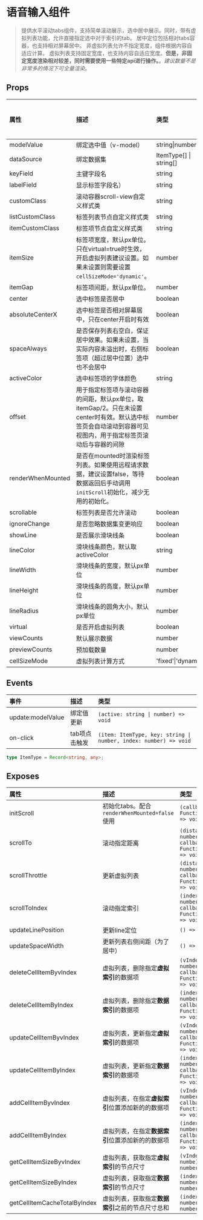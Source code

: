 # 语音输入组件

> 提供水平滚动tabs组件，支持简单滚动展示，选中居中展示。同时，带有虚拟列表功能，允许直接指定选中对于索引的tab。
> 居中定位包括相对tabs容器，也支持相对屏幕居中。
> 非虚拟列表允许不指定宽度，组件根据内容自适应计算。
> 虚拟列表支持固定宽度，也支持内容自适应宽度。**但是，非固定宽度渲染相对较差，同时需要使用一些特定api进行操作。**。*建议数量不是非常多的情况下可全量渲染*。

## Props

| 属性 | 描述 | 类型 |是否必填 | 默认值 |
| :-- | :-- | :-- | :-- | :-- |
| modelValue | 绑定选中值（v-model） | string\|number | true | - |
| dataSource | 绑定数据集 | ItemType\[\] \| string\[\] | true | - |
| keyField | 主键字段名 | string | - | 'id' |
| labelField | 显示标签字段名） | string | - | 'label' |
| customClass | 滚动容器scroll-view自定义样式类 | string | - | - |
| listCustomClass | 标签列表节点自定义样式类 | string | - | - |
| itemCustomClass | 标签项节点自定义样式类 | string | - | - |
| itemSize | 标签项宽度，默认px单位。只在virtual=true时生效，开启虚拟列表建议设置。如果未设置则需要设置`cellSizeMode='dynamic'`。 | number | - | 120 |
| itemGap | 标签项间距，默认px单位。 | number | - | 12 |
| center | 选中标签是否居中 | boolean | - | false |
| absoluteCenterX | 选中标签是否相对屏幕居中，只在center开启时有效 | boolean | - | false |
| spaceAlways | 是否保存列表右空白，保证居中效果。如果未设置，当实际内容未溢出时，右侧标签项（超过居中位置）选中也不会居中 | boolean | - | false |
| activeColor | 选中标签项的字体颜色 | string | - | '#277EEF' |
| offset | 用于指定标签项与滚动容器的间距，默认px单位，取itemGap/2。只在未设置center时有效。默认选中标签页会自动滚动到容器可见视图内，用于指定标签页滚动后与容器的间隙 | number | - | - |
| renderWhenMounted | 是否在mounted时渲染标签列表。如果使用远程请求数据，建议设置false，等待数据返回后手动调用`initScroll`初始化，减少无用的初始化。 | boolean | - | true |
| scrollable | 标签列表是否允许滚动 | boolean | - | true |
| ignoreChange | 是否忽略数据集变更响应 | boolean | - | false |
| showLine | 是否展示滑块线条 | boolean | - | false |
| lineColor | 滑块线条颜色，默认取activeColor | string | - | '#277EEF' |
| lineWidth | 滑块线条的宽度，默认px单位 | number | - | 20 |
| lineHeight | 滑块线条的高度，默认px单位 | number | - | 2 |
| lineRadius | 滑块线条的圆角大小，默认px单位 | number | - | 2 |
| virtual | 是否开启虚拟列表 | boolean | - | false |
| viewCounts | 默认展示数据 | number | - | 10 |
| previewCounts | 预加载数量 | number | - | 10 |
| cellSizeMode | 虚拟列表计算方式 | 'fixed'\|'dynamic' | - | 'fixed' |

## Events

| 事件 | 描述 | 类型 |
| :-- | :-- | :-- |
| update:modelValue | 绑定值更新 | `(active: string \| number) => void` |
| on-click | tab项点击触发 | `(item: ItemType, key: string \| number, index: number) => void` |

```ts
type ItemType = Record<string, any>;
```

## Exposes

| 属性 | 描述 | 类型 |
| :-- | :-- | :-- |
| initScroll | 初始化tabs。配合 `renderWhenMounted=false` 使用 | `(callback?: Function) => void` |
| scrollTo | 滚动指定距离 | `(distance: number, callback?: Function) => void` |
| scrollThrottle | 更新虚拟列表 | `(distance: number, callback?: Function) => void` |
| scrollToIndex | 滚动指定索引 | `(index: number, callback?: Function) => void` |
| updateLinePosition | 更新line定位 | `() => void` |
| updateSpaceWidth | 更新列表右侧间距（为了居中） | `() => void` |
| deleteCellItemByvIndex | 虚拟列表，删除指定**虚拟索引**的数据项 | `(vIndex: number, callback?: Function) => void` |
| deleteCellItemByIndex | 虚拟列表，删除指定**数据索引**的数据项 | `(index: number, callback?: Function) => void` |
| updateCellItemByvIndex | 虚拟列表，更新指定**虚拟索引**的数据项 | `(vIndex: number, callback?: Function) => void` |
| updateCellItemByIndex | 虚拟列表，更新指定**数据索引**的数据项 | `(index: number, callback?: Function) => void` |
| addCellItemByvIndex | 虚拟列表，在指定**虚拟索引**位置添加新的的数据项 | `(vIndex: number, callback?: Function) => void` |
| addCellItemByIndex | 虚拟列表，在指定**数据索引**位置添加新的的数据项 | `(index: number, callback?: Function) => void` |
| getCellItemSizeByvIndex | 虚拟列表，获取指定**虚拟索引**的节点尺寸 | `(vIndex: numbe) => number` |
| getCellItemSizeByIndex | 虚拟列表，获取指定**数据索引**的节点尺寸 | `(index: number) => number` |
| getCellItemCacheTotalByIndex | 虚拟列表，获取指定**数据索引**之前的节点尺寸总和 | `(index: number) => number` |
